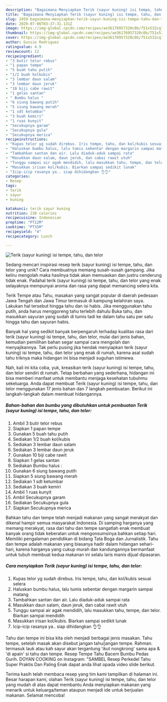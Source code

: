 ```yaml
---
description: "Bagaimana Menyiapkan Terik (sayur kuning) isi tempe, tahu, dan telor Anti Gagal"
title: "Bagaimana Menyiapkan Terik (sayur kuning) isi tempe, tahu, dan telor Anti Gagal"
slug: 2459-bagaimana-menyiapkan-terik-sayur-kuning-isi-tempe-tahu-dan-telor-anti-gagal
date: 2020-07-06T03:37:31.131Z
image: https://img-global.cpcdn.com/recipes/ae36176957320c0b/751x532cq70/terik-sayur-kuning-isi-tempe-tahu-dan-telor-foto-resep-utama.jpg
thumbnail: https://img-global.cpcdn.com/recipes/ae36176957320c0b/751x532cq70/terik-sayur-kuning-isi-tempe-tahu-dan-telor-foto-resep-utama.jpg
cover: https://img-global.cpcdn.com/recipes/ae36176957320c0b/751x532cq70/terik-sayur-kuning-isi-tempe-tahu-dan-telor-foto-resep-utama.jpg
author: Gussie Rodriguez
ratingvalue: 4.9
reviewcount: 12
recipeingredient:
- "3 butir telor rebus"
- "1 papan tempe"
- "5 buah tahu putih"
- "1/2 buah kolkubis"
- "3 lembar daun salam"
- "3 lembar daun jeruk"
- "10 biji cabe rawit"
- "1 gelas santan"
- " Bumbu halus "
- "6 siung bawang putih"
- "5 siung bawang merah"
- "1 sdt ketumbar"
- "3 buah kemiri"
- "1 ruas kunyit"
- "Secukupnya garam"
- "Secukupnya gula"
- "Secukupnya merica"
recipeinstructions:
- "Kupas telor yg sudah direbus. Iris tempe, tahu, dan kol/kubis sesuai selera"
- "Haluskan bumbu halus, lalu tumis sebentar dengan margarin sampai matang"
- "Tambahkan santan dan air. Lalu diaduk-aduk sampai rata"
- "Masukkan daun salam, daun jeruk, dan cabai rawit utuh"
- "Tunggu sampai air agak mendidih, lalu masukkan tahu, tempe, dan telor. Biarkan sampai mendidih"
- "Masukkan irisan kol/kubis. Biarkan sampai sedikit lunak"
- "Icip-icip rasanya ya.. siap dihidangkan 👌👌"
categories:
- Resep
tags:
- terik
- sayur
- kuning

katakunci: terik sayur kuning 
nutrition: 238 calories
recipecuisine: Indonesian
preptime: "PT12M"
cooktime: "PT35M"
recipeyield: "4"
recipecategory: Lunch

---
```



![Terik (sayur kuning) isi tempe, tahu, dan telor](https://img-global.cpcdn.com/recipes/ae36176957320c0b/751x532cq70/terik-sayur-kuning-isi-tempe-tahu-dan-telor-foto-resep-utama.jpg)

Sedang mencari inspirasi resep terik (sayur kuning) isi tempe, tahu, dan telor yang unik? Cara membuatnya memang susah-susah gampang. Jika keliru mengolah maka hasilnya tidak akan memuaskan dan justru cenderung tidak enak. Padahal terik (sayur kuning) isi tempe, tahu, dan telor yang enak selayaknya mempunyai aroma dan rasa yang dapat memancing selera kita.

Terik Tempe atau Tahu, masakan yang sangat popular di daerah pedesaan Jawa Tengah dan Jawa Timur termasuk di kampung kelahiran saya. Lakukan hal tersebut hingga tahu dan isi habis. Jika menggunakan tahu putih, anda harus menggoreng tahu terlebih dahulu Buka tahu, dan masukkan sayuran yang sudah di tumis tadi ke dalam tahu satu per satu hingga tahu dan sayuran habis.

Banyak hal yang sedikit banyak berpengaruh terhadap kualitas rasa dari terik (sayur kuning) isi tempe, tahu, dan telor, mulai dari jenis bahan, kemudian pemilihan bahan segar sampai cara mengolah dan menyajikannya. Tak perlu pusing jika hendak menyiapkan terik (sayur kuning) isi tempe, tahu, dan telor yang enak di rumah, karena asal sudah tahu triknya maka hidangan ini bisa menjadi suguhan istimewa.


Nah, kali ini kita coba, yuk, kreasikan terik (sayur kuning) isi tempe, tahu, dan telor sendiri di rumah. Tetap berbahan yang sederhana, hidangan ini bisa memberi manfaat untuk membantu menjaga kesehatan tubuhmu sekeluarga. Anda dapat membuat Terik (sayur kuning) isi tempe, tahu, dan telor menggunakan 17 jenis bahan dan 7 langkah pembuatan. Berikut ini langkah-langkah dalam membuat hidangannya.

<!--inarticleads1-->

##### Bahan-bahan dan bumbu yang dibutuhkan untuk pembuatan Terik (sayur kuning) isi tempe, tahu, dan telor:

1. Ambil 3 butir telor rebus
1. Siapkan 1 papan tempe
1. Gunakan 5 buah tahu putih
1. Sediakan 1/2 buah kol/kubis
1. Sediakan 3 lembar daun salam
1. Sediakan 3 lembar daun jeruk
1. Gunakan 10 biji cabe rawit
1. Siapkan 1 gelas santan
1. Sediakan  Bumbu halus :
1. Gunakan 6 siung bawang putih
1. Siapkan 5 siung bawang merah
1. Sediakan 1 sdt ketumbar
1. Sediakan 3 buah kemiri
1. Ambil 1 ruas kunyit
1. Ambil Secukupnya garam
1. Sediakan Secukupnya gula
1. Siapkan Secukupnya merica


Bahkan tahu dan tempe telah menjadi makanan yang sangat merakyat dan dikenal hampir semua masyarakat Indonesia. Di samping harganya yang memang merakyat, rasa dari tahu dan tempe sangatlah enak membuat banyak orang tidak keberatan untuk mengonsumsinya bahkan setiap hari. Memiliki pengalaman pendidikan di bidang Tata Boga dan Jurnalistik. Tahu dan tempe adalah makanan yang biasanya hadir dalam hidangan sehari-hari, karena harganya yang cukup murah dan kandungannya bermanfaat untuk tubuh membuat kedua makanan ini selalu laris manis dijual dipasaran. 

<!--inarticleads2-->

##### Cara menyiapkan Terik (sayur kuning) isi tempe, tahu, dan telor:

1. Kupas telor yg sudah direbus. Iris tempe, tahu, dan kol/kubis sesuai selera
1. Haluskan bumbu halus, lalu tumis sebentar dengan margarin sampai matang
1. Tambahkan santan dan air. Lalu diaduk-aduk sampai rata
1. Masukkan daun salam, daun jeruk, dan cabai rawit utuh
1. Tunggu sampai air agak mendidih, lalu masukkan tahu, tempe, dan telor. Biarkan sampai mendidih
1. Masukkan irisan kol/kubis. Biarkan sampai sedikit lunak
1. Icip-icip rasanya ya.. siap dihidangkan 👌👌


Tahu dan tempe ini bisa kita oleh menjadi berbagai jenis masakan. Tahu tempe, setelah masak akan disebut jangan tahu/jangan tempe. Rahman. termasuk lauk atau kah sayur akan tergantung &#39;ikut nongkrong&#39; sama apa &amp; &#39;di apain&#39; si tahu dan tempe. Resep Tempe Tahu Bacem Bumbu Pedas Gurih. DOYAN COOKING on Instagram: &#34;SAMBEL Resep Perkedel Tahu Super Praktis Dan Paling Enak dapat anda lihat opada video slide berikut. 

Terima kasih telah membaca resep yang tim kami tampilkan di halaman ini. Besar harapan kami, olahan Terik (sayur kuning) isi tempe, tahu, dan telor yang mudah di atas dapat membantu Anda menyiapkan makanan yang menarik untuk keluarga/teman ataupun menjadi ide untuk berjualan makanan. Selamat mencoba!
